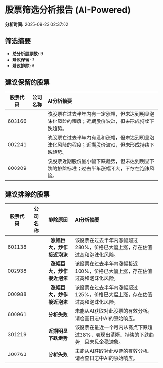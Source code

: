 # 股票筛选分析报告 (AI-Powered)

**分析时间:** 2025-09-23 02:37:02

## 筛选摘要

- **总分析股票数:** 9
- **建议保留:** 3
- **建议排除:** 6

## 建议保留的股票

| 股票代码 | 公司名称 | AI分析摘要 |
|:---:|:---:|:---|
| 603166 |  | 该股票在过去半年内有一定涨幅，但未达到明显泡沫化风险的程度；近期股价波动，但未形成持续下跌趋势。 |
| 002241 |  | 该股票在过去半年内有温和涨幅，但未达到明显泡沫化风险的程度；近期股价波动，但未形成持续下跌趋势。 |
| 600309 |  | 该股票近期股价呈小幅下跌趋势，但未达到明显下跌的排除标准；过去半年涨幅不大，不存在泡沫风险。 |

## 建议排除的股票

| 股票代码 | 公司名称 | 排除原因 | AI分析摘要 |
|:---:|:---:|:---:|:---|
| 601138 |  | **涨幅巨大，炒作接近泡沫** | 该股票在过去半年内涨幅超过280%，价格已大幅上涨，存在估值过高和泡沫化风险。 |
| 002938 |  | **涨幅巨大，炒作接近泡沫** | 该股票在过去半年内涨幅接近100%，价格已大幅上涨，存在估值过高和泡沫化风险。 |
| 000988 |  | **涨幅巨大，炒作接近泡沫** | 该股票在过去半年内涨幅超过125%，价格已大幅上涨，存在估值过高和泡沫化风险。 |
| 600961 |  | **分析失败** | 未能从AI获取对此股票的有效分析。请检查日志中AI的原始响应。 |
| 301219 |  | **近期明显下跌走势** | 该股票在最近一个月内从高点下跌超过28%，表现出清晰、持续的下跌趋势，且未见企稳迹象。 |
| 300763 |  | **分析失败** | 未能从AI获取对此股票的有效分析。请检查日志中AI的原始响应。 |
